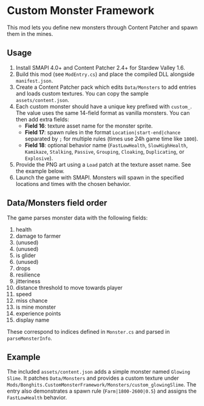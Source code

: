 # Custom Monster Framework

This mod lets you define new monsters through Content Patcher and spawn them in the mines.

## Usage
1. Install SMAPI 4.0+ and Content Patcher 2.4+ for Stardew Valley 1.6.
2. Build this mod (see `ModEntry.cs`) and place the compiled DLL alongside `manifest.json`.
3. Create a Content Patcher pack which edits `Data/Monsters` to add entries and loads custom textures. You can copy the sample `assets/content.json`.
4. Each custom monster should have a unique key prefixed with `custom_`. The value uses the same 14-field format as vanilla monsters. You can then add extra fields:
   - **Field 16**: texture asset name for the monster sprite.
   - **Field 17**: spawn rules in the format `Location|start-end|chance` separated by `;` for multiple rules (times use 24h game time like `1800`).
   - **Field 18**: optional behavior name (`FastLowHealth`, `SlowHighHealth`, `Kamikaze`, `Stalking`, `Passive`, `Grouping`, `Cloaking`, `Duplicating`, or `Explosive`).
5. Provide the PNG art using a `Load` patch at the texture asset name. See the example below.
6. Launch the game with SMAPI. Monsters will spawn in the specified locations and times with the chosen behavior.

## Data/Monsters field order
The game parses monster data with the following fields:
1. health
2. damage to farmer
3. (unused)
4. (unused)
5. is glider
6. (unused)
7. drops
8. resilience
9. jitteriness
10. distance threshold to move towards player
11. speed
12. miss chance
13. is mine monster
14. experience points
15. display name

These correspond to indices defined in `Monster.cs` and parsed in `parseMonsterInfo`.

## Example
The included `assets/content.json` adds a simple monster named `Glowing Slime`.
It patches `Data/Monsters` and provides a custom texture under
`Mods/Bonghits.CustomMonsterFramework/Monsters/custom_glowingSlime`.
The entry also demonstrates a spawn rule (`Farm|1800-2600|0.5`) and assigns the
`FastLowHealth` behavior.
